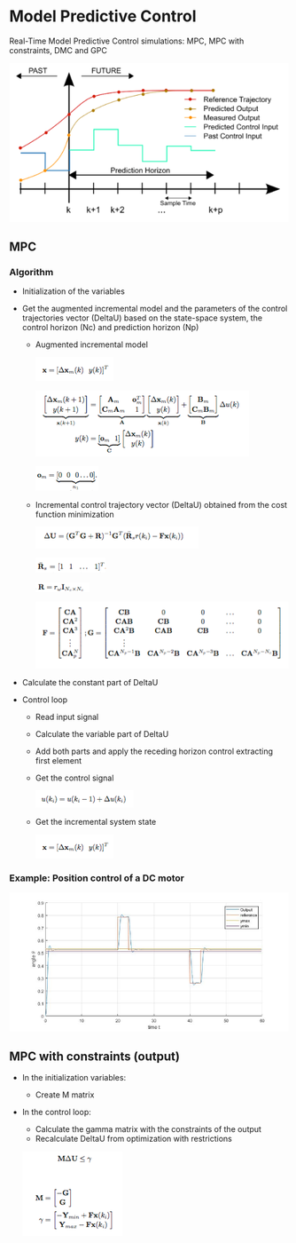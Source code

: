 # Model Predictive Control
Real-Time Model Predictive Control simulations: MPC, MPC with constraints, DMC and GPC


![](img/mpc.png)


## MPC
### Algorithm

* Initialization of the variables
* Get the augmented incremental model and the parameters of the control trajectories vector (DeltaU) based on the state-space system, the control horizon (Nc) and prediction horizon (Np) 
  * Augmented incremental model
  
	![](img/states_vector.png)
	
	![](img/ss_model.png)
	
	![](img/om.png)

  * Incremental control trajectory vector (DeltaU) obtained from the cost function minimization
  
  	![](img/DeltaU.png)	
	
	![](img/Rs.png) 
	
	![](img/R.png)
	
	![](img/F_G.png)
	
* Calculate the constant part of DeltaU

* Control loop

	* Read input signal 
	* Calculate the variable part of DeltaU
	* Add both parts and apply the receding horizon control extracting first element
	* Get the control signal
	
		![](img/uk.png)
		
	* Get the incremental system state
	
		![](img/states_vector.png)
		
### Example: Position control of a DC motor

![](img/DCmotor_MPC.jpg)

## MPC with constraints (output)

* In the initialization variables: 

	* Create M matrix
	
* In the control loop: 

	* Calculate the gamma matrix with the constraints of the output	
	* Recalculate DeltaU from optimization with restrictions
	
	![](img/constraints.png)
